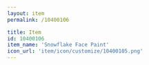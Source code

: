 ```yaml
---
layout: item
permalink: /10400106

title: Item
id: 10400106
item_name: 'Snowflake Face Paint'
icon_url: 'item/icon/customize/10400105.png'
---
```

